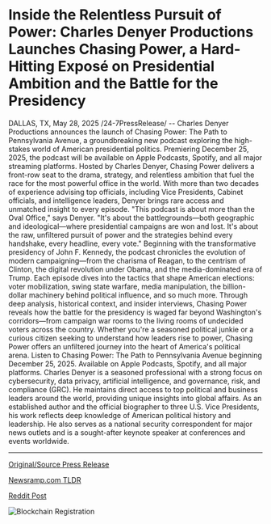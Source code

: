 # Inside the Relentless Pursuit of Power: Charles Denyer Productions Launches Chasing Power, a Hard-Hitting Exposé on Presidential Ambition and the Battle for the Presidency

DALLAS, TX, May 28, 2025 /24-7PressRelease/ -- Charles Denyer Productions announces the launch of Chasing Power: The Path to Pennsylvania Avenue, a groundbreaking new podcast exploring the high-stakes world of American presidential politics. Premiering December 25, 2025, the podcast will be available on Apple Podcasts, Spotify, and all major streaming platforms.  Hosted by Charles Denyer, Chasing Power delivers a front-row seat to the drama, strategy, and relentless ambition that fuel the race for the most powerful office in the world. With more than two decades of experience advising top officials, including Vice Presidents, Cabinet officials, and intelligence leaders, Denyer brings rare access and unmatched insight to every episode.  "This podcast is about more than the Oval Office," says Denyer. "It's about the battlegrounds—both geographic and ideological—where presidential campaigns are won and lost. It's about the raw, unfiltered pursuit of power and the strategies behind every handshake, every headline, every vote."  Beginning with the transformative presidency of John F. Kennedy, the podcast chronicles the evolution of modern campaigning—from the charisma of Reagan, to the centrism of Clinton, the digital revolution under Obama, and the media-dominated era of Trump. Each episode dives into the tactics that shape American elections: voter mobilization, swing state warfare, media manipulation, the billion-dollar machinery behind political influence, and so much more.  Through deep analysis, historical context, and insider interviews, Chasing Power reveals how the battle for the presidency is waged far beyond Washington's corridors—from campaign war rooms to the living rooms of undecided voters across the country.  Whether you're a seasoned political junkie or a curious citizen seeking to understand how leaders rise to power, Chasing Power offers an unfiltered journey into the heart of America's political arena.  Listen to Chasing Power: The Path to Pennsylvania Avenue beginning December 25, 2025. Available on Apple Podcasts, Spotify, and all major platforms.  Charles Denyer is a seasoned professional with a strong focus on cybersecurity, data privacy, artificial intelligence, and governance, risk, and compliance (GRC). He maintains direct access to top political and business leaders around the world, providing unique insights into global affairs. As an established author and the official biographer to three U.S. Vice Presidents, his work reflects deep knowledge of American political history and leadership. He also serves as a national security correspondent for major news outlets and is a sought-after keynote speaker at conferences and events worldwide. 

---

[Original/Source Press Release](https://www.24-7pressrelease.com/press-release/523196/inside-the-relentless-pursuit-of-power-charles-denyer-productions-launches-chasing-power-a-hard-hitting-expos%C3%A9-on-presidential-ambition-and-the-battle-for-the-presidency)
                    

[Newsramp.com TLDR](https://newsramp.com/curated-news/new-podcast-chasing-power-takes-listeners-behind-the-scenes-of-american-presidential-politics/6ad5e794a63a50cd7707b12b847c24bc) 

 



[Reddit Post](https://www.reddit.com/r/newsramp/comments/1kxayd5/new_podcast_chasing_power_takes_listeners_behind/) 



![Blockchain Registration](https://cdn.newsramp.app/24-7PressRelease/qrcode/255/28/epicXtVh.webp)